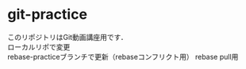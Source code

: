 # git-practice  
このリポジトリはGit動画講座用です．  
ローカルリポで変更  
rebase-practiceブランチで更新（rebaseコンフリクト用）
rebase pull用
